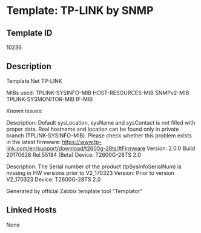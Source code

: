 # Template: TP-LINK by SNMP

## Template ID
10236

## Description
Template Net TP-LINK

MIBs used:
TPLINK-SYSINFO-MIB
HOST-RESOURCES-MIB
SNMPv2-MIB
TPLINK-SYSMONITOR-MIB
IF-MIB

Known Issues:

  Description: Default sysLocation, sysName and sysContact is not filled with proper data. Real hostname and location can be found only in private branch (TPLINK-SYSINFO-MIB). Please check whether this problem exists in the latest firmware: https://www.tp-link.com/en/support/download/t2600g-28ts/#Firmware
  Version: 2.0.0 Build 20170628 Rel.55184 (Beta)
  Device: T2600G-28TS 2.0

  Description: The Serial number of the product (tpSysInfoSerialNum) is missing in HW versions prior to V2_170323
  Version: Prior to version V2_170323
  Device: T2600G-28TS 2.0

Generated by official Zabbix template tool "Templator"

## Linked Hosts
None

